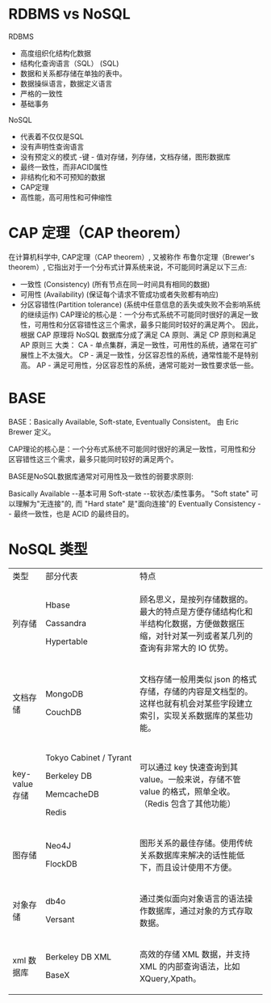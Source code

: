 # RDBMS vs NoSQL
RDBMS
- 高度组织化结构化数据
- 结构化查询语言（SQL） (SQL)
- 数据和关系都存储在单独的表中。
- 数据操纵语言，数据定义语言
- 严格的一致性
- 基础事务

NoSQL
- 代表着不仅仅是SQL
- 没有声明性查询语言
- 没有预定义的模式
-键 - 值对存储，列存储，文档存储，图形数据库
- 最终一致性，而非ACID属性
- 非结构化和不可预知的数据
- CAP定理
- 高性能，高可用性和可伸缩性

# CAP 定理（CAP theorem）
在计算机科学中, CAP定理（CAP theorem）, 又被称作 布鲁尔定理（Brewer's theorem）, 它指出对于一个分布式计算系统来说，不可能同时满足以下三点:
- 一致性 (Consistency) (所有节点在同一时间具有相同的数据)
- 可用性 (Availability) (保证每个请求不管成功或者失败都有响应)
- 分区容错性(Partition tolerance) (系统中任意信息的丢失或失败不会影响系统的继续运作)
CAP理论的核心是：一个分布式系统不可能同时很好的满足一致性，可用性和分区容错性这三个需求，最多只能同时较好的满足两个。
因此，根据 CAP 原理将 NoSQL 数据库分成了满足 CA 原则、满足 CP 原则和满足 AP 原则三 大类：
CA - 单点集群，满足一致性，可用性的系统，通常在可扩展性上不太强大。
CP - 满足一致性，分区容忍性的系统，通常性能不是特别高。
AP - 满足可用性，分区容忍性的系统，通常可能对一致性要求低一些。

# BASE
BASE：Basically Available, Soft-state, Eventually Consistent。 由 Eric Brewer 定义。

CAP理论的核心是：一个分布式系统不可能同时很好的满足一致性，可用性和分区容错性这三个需求，最多只能同时较好的满足两个。

BASE是NoSQL数据库通常对可用性及一致性的弱要求原则:

Basically Available --基本可用
Soft-state --软状态/柔性事务。 "Soft state" 可以理解为"无连接"的, 而 "Hard state" 是"面向连接"的
Eventually Consistency -- 最终一致性，也是 ACID 的最终目的。

# NoSQL 类型
<table><tbody><tr><td>类型</td><td>部分代表</td><td>特点</td></tr><tr><td>列存储</td><td><p><span>Hbase</span><span></span></p><p><span>Cassandra</span><span></span></p><p><span>Hypertable</span><span></span></p></td><td><p><span>顾名思义，是按列存储数据的。最大的特点是方便存储结构化和半结构化数据，方便做数据压缩，对针对某一列或者某几列的查询有非常大的 IO 优势。</span><span></span></p></td></tr><tr><td><p><span>文档存储</span><span></span></p></td><td><p><span>MongoDB</span><span></span></p><p><span>CouchDB</span><span></span></p></td><td><p><span>文档存储一般用类似 json 的格式存储，存储的内容是文档型的。这样也就有机会对某些字段建立索引，实现关系数据库的某些功能。</span><span></span></p></td></tr><tr><td><p><span>key-value 存储</span><span></span></p></td><td><p><span>Tokyo&nbsp;Cabinet&nbsp;/&nbsp;Tyrant</span><span></span></p><p><span>Berkeley&nbsp;DB</span><span></span></p><p><span>MemcacheDB</span><span></span></p><p><span>Redis</span><span></span></p></td><td><p><span>可以通过 key 快速查询到其 value。一般来说，存储不管 value 的格式，照单全收。（Redis 包含了其他功能）</span><span></span></p></td></tr><tr><td><p><span>图存储</span><span></span></p></td><td><p><span>Neo4J</span><span></span></p><p><span>FlockDB</span><span></span></p></td><td><p><span>图形关系的最佳存储。使用传统关系数据库来解决的话性能低下，而且设计使用不方便。</span><span></span></p></td></tr><tr><td><p><span>对象存储</span><span></span></p></td><td><p><span>db4o</span><span></span></p><p><span>Versant</span><span></span></p></td><td><p><span>通过类似面向对象语言的语法操作数据库，通过对象的方式存取数据。</span><span></span></p></td></tr><tr><td><p><span>xml 数据库</span><span></span></p></td><td><p><span>Berkeley&nbsp;DB&nbsp;XML</span><span></span></p><p><span>BaseX</span><span></span></p></td><td><p><span>高效的存储 XML 数据，并支持 XML 的内部查询语法，比如 XQuery,Xpath。</span><span></span></p></td></tr></tbody></table>  

